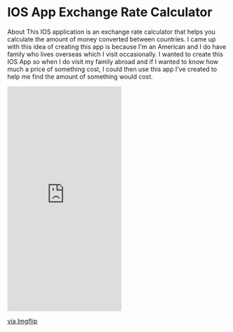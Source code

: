 # IOS App Exchange Rate Calculator

About
This IOS application is an exchange rate calculator that helps you calculate the amount of money converted between countries. I came up with this idea of creating this app is because I'm an American and I do have family who lives overseas which I visit occasionally. I wanted to create this IOS App so when I do visit my family abroad and if I wanted to know how much a price of something cost, I could then use this app I've created to help me find the amount of something would cost. 

<div style="width:260px;max-width:100%;"><div style="height:0;padding-bottom:196.54%;position:relative;"><iframe width="260" height="511" style="position:absolute;top:0;left:0;width:100%;height:100%;" frameBorder="0" src="https://imgflip.com/embed/44d4gp"></iframe></div><p><a href="https://imgflip.com/gif/44d4gp">via Imgflip</a></p></div>





